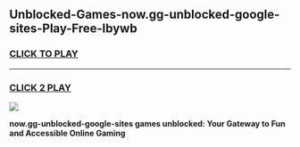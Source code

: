
## Unblocked-Games-now.gg-unblocked-google-sites-Play-Free-lbywb
<h3>
<a href="https://premium76.site?title=now.gg-unblocked-google-sites&ref=10A">CLICK TO PLAY</a></h3>
<hr>

<h3>
<a href="https://premium76.site?title=now.gg-unblocked-google-sites&ref=10A">CLICK 2 PLAY</a>
  
</h3>

<a href="https://premium76.site?title=now.gg-unblocked-google-sites&ref=10A"><img src="https://clearcache.store/games.png"></a>


**now.gg-unblocked-google-sites games unblocked: Your Gateway to Fun and Accessible Online Gaming**
